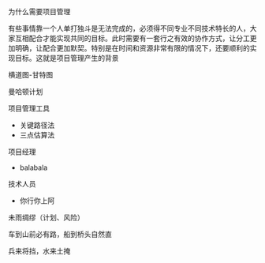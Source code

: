 为什么需要项目管理

有些事情靠一个人单打独斗是无法完成的，必须得不同专业不同技术特长的人，大家互相配合才能实现共同的目标。此时需要有一套行之有效的协作方式，让分工更加明确，让配合更加默契。特别是在时间和资源非常有限的情况下，还要顺利的实现目标。这就是项目管理产生的背景



横道图-甘特图

曼哈顿计划



项目管理工具

- 关键路径法
- 三点估算法



项目经理

- balabala

技术人员

- 你行你上阿





未雨绸缪（计划、风险）

车到山前必有路，船到桥头自然直

兵来将挡，水来土掩